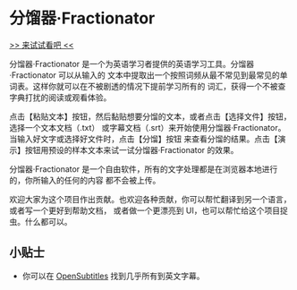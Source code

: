 # 分馏器·Fractionator 

[>> 来试试看吧 <<](https://tetrau.github.io/fractionator)

分馏器·Fractionator 是一个为英语学习者提供的英语学习工具。分馏器·Fractionator 可以从输入的
文本中提取出一个按照词频从最不常见到最常见的单词表。这样你就可以在不被剧透的情况下提前学习所有的
词汇，获得一个不被查字典打扰的阅读或观看体验。

点击【粘贴文本】按钮，然后黏贴想要分馏的文本，或者点击【选择文件】按钮，选择一个文本文档（.txt）
或字幕文档（.srt）来开始使用分馏器·Fractionator。当输入好文字或选择好文件时，点击【分馏】按钮
来查看分馏的结果。点击【演示】按钮用预设的样本文本来试一试分馏器·Fractionator 的效果。

分馏器·Fractionator 是一个自由软件，所有的文字处理都是在浏览器本地进行的，你所输入的任何的内容
都不会被上传。

欢迎大家为这个项目作出贡献。也欢迎各种贡献，你可以帮忙翻译到另一个语言，或者写一个更好到帮助文档，
或者做一个更漂亮到 UI，也可以帮忙给这个项目捉虫。什么都可以。

## 小贴士
- 你可以在 [OpenSubtitles](https://www.opensubtitles.org/) 找到几乎所有到英文字幕。
